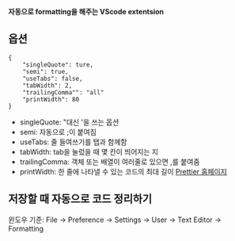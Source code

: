 __자동으로 formatting을 해주는 VScode extentsion__
## 옵션
```prettierrc
{
    "singleQuote": ture,
    "semi": true,
    "useTabs": false,
    "tabWidth": 2,
    "trailingComma"": "all"
    "printWidth": 80
}
```
- singleQuote: "대신 '을 쓰는 옵션
- semi: 자동으로 ;이 붙여짐
- useTabs: 줄 들여쓰기를 탭과 함께함
- tabWidth: tab을 눌렀을 때 몇 칸이 띄어지는 지
- trailingComma: 객체 또는 배열이 여러줄로 있으면 ,를 붙여줌
- printWidth: 한 줄에 나타낼 수 있는 코드의 최대 길이
[Prettier 홈페이지](https://prettier.io/docs/en/options.html)

## 저장할 때 자동으로 코드 정리하기
윈도우 기준: File -> Preference -> Settings -> User -> Text Editor -> Formatting